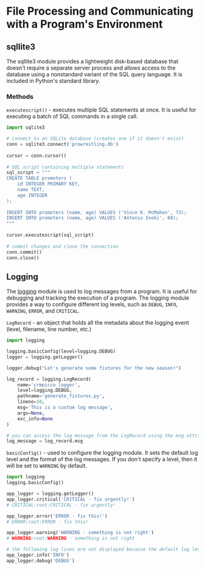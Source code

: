 # File Processing and Communicating with a Program's Environment

## sqllite3
The sqllite3 module provides a lightweight disk-based database that doesn't require a separate server process and allows access to the database using a nonstandard variant of the SQL query language. It is included in Python's standard library.

### Methods
`executescript()` - executes multiple SQL statements at once. It is useful for executing a batch of SQL commands in a single call.
```python
import sqlite3

# connect to an SQLite database (creates one if it doesn't exist)
conn = sqlite3.connect('prowrestling.db')
 
cursor = conn.cursor()
 
# SQL script containing multiple statements
sql_script = """
CREATE TABLE promoters (
    id INTEGER PRIMARY KEY,
    name TEXT,
    age INTEGER
);
 
INSERT INTO promoters (name, age) VALUES ('Vince K. McMahon', 73);
INSERT INTO promoters (name, age) VALUES ('Antonio Inoki', 68);
"""
 
cursor.executescript(sql_script)
 
# commit changes and close the connection
conn.commit()
conn.close()
```

## Logging
The [logging](https://docs.python.org/3/library/logging.html) module is used to log messages from a program. It is useful for debugging and tracking the execution of a program. The logging module provides a way to configure different log levels, such as `DEBUG`, `INFO`, `WARNING`, `ERROR`, and `CRITICAL`.

`LogRecord` - an object that holds all the metadata about the logging event (level, filename, line number, etc.)

```python
import logging

logging.basicConfig(level=logging.DEBUG)
logger = logging.getLogger()

logger.debug("Let's generate some fixtures for the new season!")

log_record = logging.LogRecord(
    name='crmpicco_logger',
    level=logging.DEBUG,
    pathname='generate_fixtures.py',
    lineno=10,
    msg='This is a custom log message',
    args=None,
    exc_info=None
)

# you can access the log message from the LogRecord using the msg attribute
log_message = log_record.msg
```

`basicConfig()` - used to configure the logging module. It sets the default log level and the format of the log messages. If you don't specify a level, then it will be set to `WARNING` by default.

```python
import logging
logging.basicConfig()

app_logger = logging.getLogger()
app_logger.critical('CRITICAL - fix urgently!')
# CRITICAL:root:CRITICAL - fix urgently!

app_logger.error('ERROR - fix this!')
# ERROR:root:ERROR - fix this!

app_logger.warning('WARNING - something is not right')
# WARNING:root:WARNING - something is not right

# the following log lines are not displayed because the default log level is WARNING
app_logger.info('INFO')
app_logger.debug('DEBUG')
```
